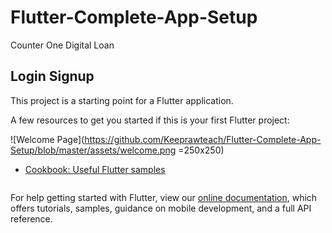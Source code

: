 # Flutter-Complete-App-Setup

Counter One Digital Loan

## Login Signup

This project is a starting point for a Flutter application.

A few resources to get you started if this is your first Flutter project:

![Welcome Page](https://github.com/Keeprawteach/Flutter-Complete-App-Setup/blob/master/assets/welcome.png =250x250)
- [Cookbook: Useful Flutter samples](https://flutter.dev/docs/cookbook)

<img scr="https://github.com/Keeprawteach/Flutter-Complete-App-Setup/blob/master/assets/welcome.png">

For help getting started with Flutter, view our
[online documentation](https://flutter.dev/docs), which offers tutorials,
samples, guidance on mobile development, and a full API reference.
